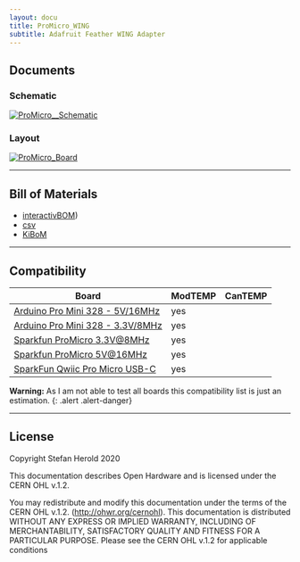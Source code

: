 ```yaml
---
layout: docu
title: ProMicro_WING
subtitle: Adafruit Feather WING Adapter
---
```


## Documents

### Schematic
[![ProMicro__Schematic](docs/ProMicro_-Schematic.svg)](docs/ProMicro_-Schematic.pdf)

### Layout
[![ProMicro_Board](docs/ProMicro-board_.svg)](docs/ProMicro-board.pdf)

---

## Bill of Materials
* [interactivBOM](https://nerdyscout.github.io/ProMicro_CONN/docs/bom/ProMicro_WING.html))
* [csv](docs/bom/ProMicro_WING.csv)
* [KiBoM](docs/bom/ProMicro_WING.xlsx)

---

## Compatibility

| Board | ModTEMP | CanTEMP | 
| --- | --- | --- | 
| [Arduino Pro Mini 328 - 5V/16MHz](https://www.sparkfun.com/products/11113) | yes | 
| [Arduino Pro Mini 328 - 3.3V/8MHz](https://www.sparkfun.com/products/11114) | yes | 
| [Sparkfun ProMicro 3.3V@8MHz](https://www.sparkfun.com/products/12587) | yes |
| [Sparkfun ProMicro 5V@16MHz](https://www.sparkfun.com/products/12640) | yes |
| [SparkFun Qwiic Pro Micro USB-C](https://www.sparkfun.com/products/15795) | yes |

**Warning:**
As I am not able to test all boards this compatibility list is just an estimation.
{: .alert .alert-danger}

---

## License
Copyright Stefan Herold 2020

This documentation describes Open Hardware and is licensed under the CERN OHL v.1.2.

You may redistribute and modify this documentation under the terms of the CERN OHL v.1.2. (http://ohwr.org/cernohl). This documentation is distributed WITHOUT ANY EXPRESS OR IMPLIED WARRANTY, INCLUDING OF MERCHANTABILITY, SATISFACTORY QUALITY AND FITNESS FOR A PARTICULAR PURPOSE. Please see the CERN OHL v.1.2 for applicable conditions